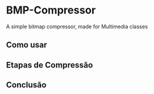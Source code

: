 # BMP-Compressor
A simple bitmap compressor, made for Multimedia classes

## Como usar

## Etapas de Compressão

## Conclusão